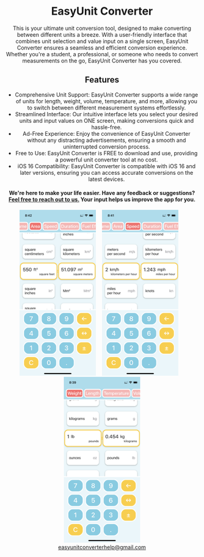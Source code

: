 <div align="center">
  
<h1>EasyUnit Converter</h1>

This is your ultimate unit conversion tool, designed to make converting between different units a breeze. With a user-friendly interface that combines unit selection and value input on a single screen, EasyUnit Converter ensures a seamless and efficient conversion experience. Whether you're a student, a professional, or someone who needs to convert measurements on the go, EasyUnit Converter has you covered.

<h2>Features</h2>

<ul>
<li>Comprehensive Unit Support: EasyUnit Converter supports a wide range of units for length, weight, volume, temperature, and more, allowing you to switch between different measurement systems effortlessly.</li>
<li>Streamlined Interface: Our intuitive interface lets you select your desired units and input values on ONE screen, making conversions quick and hassle-free.</li>
<li>Ad-Free Experience: Enjoy the convenience of EasyUnit Converter without any distracting advertisements, ensuring a smooth and uninterrupted conversion process.</li>
<li>Free to Use: EasyUnit Converter is FREE to download and use, providing a powerful unit converter tool at no cost.</li>
<li>iOS 16 Compatibility: EasyUnit Converter is compatible with iOS 16 and later versions, ensuring you can access accurate conversions on the latest devices.</li>
</ul>

<h4>We're here to make your life easier. Have any feedback or suggestions? <a href="mailto:easyunitconverterhelp@gmail.com">Feel free to reach out to us.</a> Your input helps us improve the app for you.</h4>

<img src="Screenshots/1.PNG" alt="screenshot1" width="200"/>&nbsp;&nbsp;&nbsp;&nbsp;<img src="Screenshots/2.PNG" alt="screenshot2" width="200"/>&nbsp;&nbsp;&nbsp;&nbsp;<img src="Screenshots/3.PNG" alt="screenshot3" width="200"/>
<br>
easyunitconverterhelp@gmail.com

</div>
